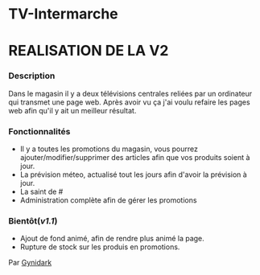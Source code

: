 # TV-Intermarche

# REALISATION DE LA V2

### Description
Dans le magasin il y a deux télévisions centrales reliées par un ordinateur qui transmet une page web. Après avoir vu ça j'ai voulu refaire les pages web afin qu'il y ait un meilleur résultat.

### Fonctionnalités
- Il y a toutes les promotions du magasin, vous pourrez ajouter/modifier/supprimer des articles afin que vos produits soient à jour.
- La prévision méteo, actualisé tout les jours afin d'avoir la prévision à jour.
- La saint de #
- Administration complète afin de gérer les promotions

### Bientôt(*v1.1*)
- Ajout de fond animé, afin de rendre plus animé la page.
- Rupture de stock sur les produis en promotions.

Par [Gynidark](http://gynidark.github.io)
